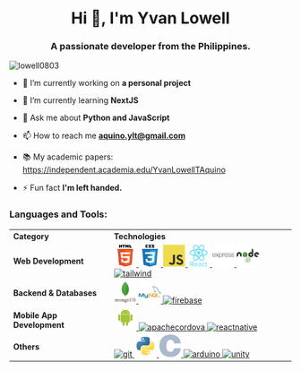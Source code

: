 <h1 align="center">Hi 👋, I'm Yvan Lowell</h1>
<h3 align="center">A passionate developer from the Philippines.</h3>

<p align="left"> <img src="https://komarev.com/ghpvc/?username=lowell0803&label=Profile%20views&color=0e75b6&style=flat" alt="lowell0803" /> </p>

- 🔭 I’m currently working on **a personal project**

- 🌱 I’m currently learning **NextJS**

- 💬 Ask me about **Python and JavaScript**

- 📫 How to reach me **aquino.ylt@gmail.com**

- 📚 My academic papers: https://independent.academia.edu/YvanLowellTAquino

- ⚡ Fun fact **I'm left handed.**

<h3 align="left">Languages and Tools:</h3>

<div align="center">
  <table>
    <tr>
      <th align="left">Category</th>
      <th align="left">Technologies</th>
    </tr>
    <tr>
      <td><strong>Web Development</strong></td>
      <td>
        <a href="https://www.w3.org/html/" target="_blank" rel="noreferrer">
          <img src="https://raw.githubusercontent.com/devicons/devicon/master/icons/html5/html5-original-wordmark.svg" alt="html5" width="40" height="40"/>
        </a>
        <a href="https://www.w3schools.com/css/" target="_blank" rel="noreferrer">
          <img src="https://raw.githubusercontent.com/devicons/devicon/master/icons/css3/css3-original-wordmark.svg" alt="css3" width="40" height="40"/>
        </a>
        <a href="https://developer.mozilla.org/en-US/docs/Web/JavaScript" target="_blank" rel="noreferrer">
          <img src="https://raw.githubusercontent.com/devicons/devicon/master/icons/javascript/javascript-original.svg" alt="javascript" width="40" height="40"/>
        </a>
        <a href="https://reactjs.org/" target="_blank" rel="noreferrer">
          <img src="https://raw.githubusercontent.com/devicons/devicon/master/icons/react/react-original-wordmark.svg" alt="react" width="40" height="40"/>
        </a>
        <a href="https://expressjs.com" target="_blank" rel="noreferrer">
          <img src="https://raw.githubusercontent.com/devicons/devicon/master/icons/express/express-original-wordmark.svg" alt="express" width="40" height="40"/>
        </a>
        <a href="https://nodejs.org" target="_blank" rel="noreferrer">
          <img src="https://raw.githubusercontent.com/devicons/devicon/master/icons/nodejs/nodejs-original-wordmark.svg" alt="nodejs" width="40" height="40"/>
        </a>
        <a href="https://tailwindcss.com/" target="_blank" rel="noreferrer">
          <img src="https://www.vectorlogo.zone/logos/tailwindcss/tailwindcss-icon.svg" alt="tailwind" width="40" height="40"/>
        </a>
      </td>
    </tr>
    <tr>
      <td><strong>Backend & Databases</strong></td>
      <td>
        <a href="https://www.mongodb.com/" target="_blank" rel="noreferrer">
          <img src="https://raw.githubusercontent.com/devicons/devicon/master/icons/mongodb/mongodb-original-wordmark.svg" alt="mongodb" width="40" height="40"/>
        </a>
        <a href="https://www.mysql.com/" target="_blank" rel="noreferrer">
          <img src="https://raw.githubusercontent.com/devicons/devicon/master/icons/mysql/mysql-original-wordmark.svg" alt="mysql" width="40" height="40"/>
        </a>
        <a href="https://firebase.google.com/" target="_blank" rel="noreferrer">
          <img src="https://www.vectorlogo.zone/logos/firebase/firebase-icon.svg" alt="firebase" width="40" height="40"/>
        </a>
      </td>
    </tr>
    <tr>
      <td><strong>Mobile App Development</strong></td>
      <td>
        <a href="https://developer.android.com" target="_blank" rel="noreferrer">
          <img src="https://raw.githubusercontent.com/devicons/devicon/master/icons/android/android-original-wordmark.svg" alt="android" width="40" height="40"/>
        </a>
        <a href="https://cordova.apache.org/" target="_blank" rel="noreferrer">
          <img src="https://www.vectorlogo.zone/logos/apache_cordova/apache_cordova-icon.svg" alt="apachecordova" width="40" height="40"/>
        </a>
        <a href="https://reactnative.dev/" target="_blank" rel="noreferrer">
          <img src="https://reactnative.dev/img/header_logo.svg" alt="reactnative" width="40" height="40"/>
        </a>
      </td>
    </tr>
    <tr>
      <td><strong>Others</strong></td>
      <td>
        <a href="https://git-scm.com/" target="_blank" rel="noreferrer">
          <img src="https://www.vectorlogo.zone/logos/git-scm/git-scm-icon.svg" alt="git" width="40" height="40"/>
        </a>
        <a href="https://www.python.org" target="_blank" rel="noreferrer">
          <img src="https://raw.githubusercontent.com/devicons/devicon/master/icons/python/python-original.svg" alt="python" width="40" height="40"/>
        </a>
        <a href="https://www.cprogramming.com/" target="_blank" rel="noreferrer">
          <img src="https://raw.githubusercontent.com/devicons/devicon/master/icons/c/c-original.svg" alt="c" width="40" height="40"/>
        </a>
        <a href="https://www.arduino.cc/" target="_blank" rel="noreferrer">
          <img src="https://cdn.worldvectorlogo.com/logos/arduino-1.svg" alt="arduino" width="40" height="40"/>
        </a>
        <a href="https://unity.com/" target="_blank" rel="noreferrer">
          <img src="https://www.vectorlogo.zone/logos/unity3d/unity3d-icon.svg" alt="unity" width="40" height="40"/>
        </a>
      </td>
    </tr>
  </table>
</div>
